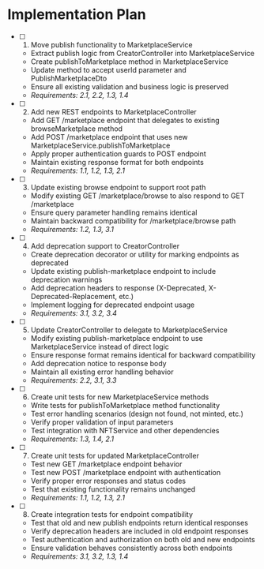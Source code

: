 # Implementation Plan

- [ ] 1. Move publish functionality to MarketplaceService
  - Extract publish logic from CreatorController into MarketplaceService
  - Create publishToMarketplace method in MarketplaceService
  - Update method to accept userId parameter and PublishMarketplaceDto
  - Ensure all existing validation and business logic is preserved
  - _Requirements: 2.1, 2.2, 1.3, 1.4_

- [ ] 2. Add new REST endpoints to MarketplaceController
  - Add GET /marketplace endpoint that delegates to existing browseMarketplace method
  - Add POST /marketplace endpoint that uses new MarketplaceService.publishToMarketplace
  - Apply proper authentication guards to POST endpoint
  - Maintain existing response format for both endpoints
  - _Requirements: 1.1, 1.2, 1.3, 2.1_

- [ ] 3. Update existing browse endpoint to support root path
  - Modify existing GET /marketplace/browse to also respond to GET /marketplace
  - Ensure query parameter handling remains identical
  - Maintain backward compatibility for /marketplace/browse path
  - _Requirements: 1.2, 1.3, 3.1_

- [ ] 4. Add deprecation support to CreatorController
  - Create deprecation decorator or utility for marking endpoints as deprecated
  - Update existing publish-marketplace endpoint to include deprecation warnings
  - Add deprecation headers to response (X-Deprecated, X-Deprecated-Replacement, etc.)
  - Implement logging for deprecated endpoint usage
  - _Requirements: 3.1, 3.2, 3.4_

- [ ] 5. Update CreatorController to delegate to MarketplaceService
  - Modify existing publish-marketplace endpoint to use MarketplaceService instead of direct logic
  - Ensure response format remains identical for backward compatibility
  - Add deprecation notice to response body
  - Maintain all existing error handling behavior
  - _Requirements: 2.2, 3.1, 3.3_

- [ ] 6. Create unit tests for new MarketplaceService methods
  - Write tests for publishToMarketplace method functionality
  - Test error handling scenarios (design not found, not minted, etc.)
  - Verify proper validation of input parameters
  - Test integration with NFTService and other dependencies
  - _Requirements: 1.3, 1.4, 2.1_

- [ ] 7. Create unit tests for updated MarketplaceController
  - Test new GET /marketplace endpoint behavior
  - Test new POST /marketplace endpoint with authentication
  - Verify proper error responses and status codes
  - Test that existing functionality remains unchanged
  - _Requirements: 1.1, 1.2, 1.3, 2.1_

- [ ] 8. Create integration tests for endpoint compatibility
  - Test that old and new publish endpoints return identical responses
  - Verify deprecation headers are included in old endpoint responses
  - Test authentication and authorization on both old and new endpoints
  - Ensure validation behaves consistently across both endpoints
  - _Requirements: 3.1, 3.2, 1.3, 1.4_